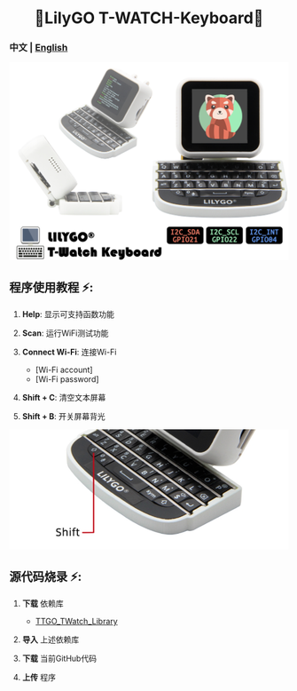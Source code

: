 <h1 align = "center">🌟LilyGO T-WATCH-Keyboard🌟</h1>

### 中文 | [English](../README.md) 

![image](../image/image1.jpg)

<h2 align = "left">程序使用教程 ⚡:</h2>

1. **Help**: 显示可支持函数功能

2. **Scan**: 运行WiFi测试功能

3. **Connect Wi-Fi**: 连接Wi-Fi
     - [Wi-Fi account] 
     - [Wi-Fi password]

4. **Shift + C**: 清空文本屏幕

5. **Shift + B**: 开关屏幕背光


![image](../image/image3.jpg)

<h2 align = "left">源代码烧录 ⚡:</h2>

1. **下载** 依赖库
     - [TTGO_TWatch_Library](https://github.com/Xinyuan-LilyGO/TTGO_TWatch_Library)
     
2. **导入** 上述依赖库

3. **下载** 当前GitHub代码

4. **上传** 程序





